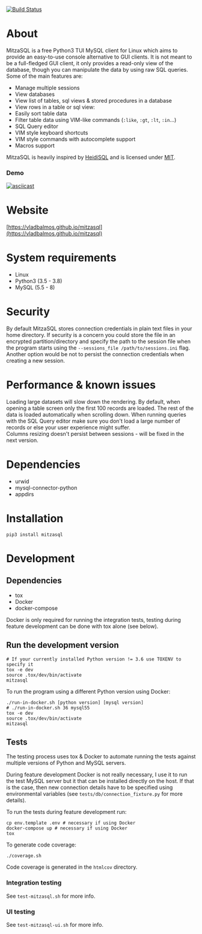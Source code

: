 [![Build Status](https://travis-ci.org/vladbalmos/mitzasql.svg?branch=master)](https://travis-ci.org/vladbalmos/mitzasql)

# About
MitzaSQL is a free Python3 TUI MySQL client for Linux which aims to provide an easy-to-use console alternative to GUI clients. It is not meant to be a full-fledged GUI client, it only provides a read-only view of the database, though you can manipulate the data by using raw SQL queries. Some of the main features are:

* Manage multiple sessions
* View databases
* View list of tables, sql views & stored procedures in a database
* View rows in a table or sql view:
* Easily sort table data
* Filter table data using VIM-like commands (`:like`, `:gt`, `:lt`, `:in`...)
* SQL Query editor
* VIM style keyboard shortcuts
* VIM style commands with autocomplete support
* Macros support

MitzaSQL is heavily inspired by [HeidiSQL](https://github.com/HeidiSQL/HeidiSQL) and is licensed under [MIT](https://opensource.org/licenses/MIT).

### Demo
[![asciicast](https://asciinema.org/a/fbbwVEIdL9f8UbQFtPAw2NsCl.svg)](https://asciinema.org/a/fbbwVEIdL9f8UbQFtPAw2NsCl)

# Website
[https://vladbalmos.github.io/mitzasql](https://vladbalmos.github.io/mitzasql)

# System requirements
* Linux
* Python3 (3.5 - 3.8)
* MySQL (5.5 - 8)

# Security
By default MitzaSQL stores connection credentials in plain text files in your home directory. If security is a concern you could store the file in an encrypted partition/directory and specify the path to the session file when the program starts using the `--sessions_file /path/to/sessions.ini` flag. Another option would be not to persist the connection credentials when creating a new session.

# Performance & known issues
Loading large datasets will slow down the rendering. By default, when opening a table screen only the first 100 records are loaded. The rest of the data is loaded automatically when scrolling down. When running queries with the SQL Query editor make sure you don't load a large number of records or else your user experience might suffer.  
Columns resizing doesn't persist between sessions - will be fixed in the next version.

# Dependencies
* urwid
* mysql-connector-python
* appdirs

# Installation

    pip3 install mitzasql

# Development
## Dependencies
* tox
* Docker
* docker-compose

Docker is only required for running the integration tests, testing during feature development can be done with tox alone (see below).

## Run the development version

    # If your currently installed Python version != 3.6 use TOXENV to specify it
    tox -e dev
    source .tox/dev/bin/activate
    mitzasql

To run the program using a different Python version using Docker:

    ./run-in-docker.sh [python version] [mysql version]
    # ./run-in-docker.sh 36 mysql55
    tox -e dev
    source .tox/dev/bin/activate
    mitzasql

## Tests
The testing process uses tox & Docker to automate running the tests against multiple versions of Python and MySQL servers.

During feature development Docker is not really necessary, I use it to run the test MySQL server but it that can be installed directly on the host. If that is the case, then new connection details have to be specified using environmental variables (see `tests/db/connection_fixture.py` for more details).

To run the tests during feature development run:

    cp env.template .env # necessary if using Docker
    docker-compose up # necessary if using Docker
    tox

To generate code coverage:

    ./coverage.sh

Code coverage is generated in the `htmlcov` directory.

### Integration testing
See `test-mitzasql.sh` for more info.

### UI testing
See `test-mitzasql-ui.sh` for more info.
